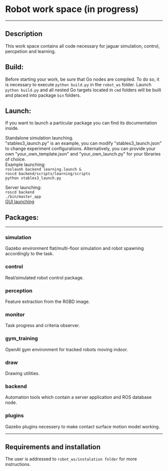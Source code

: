 # Robot work space (in progress)
***
## Description
This work space contains all code necessary for jaguar simulation,
control, percpetion and learning.

## Build:  
Before starting your work, be sure that Go nodes are compiled.
To do so, it is necessary to execute `python build.py` in the `robot_ws` folder.
Launch `python build.py` and all nested Go targets located in `cmd` folders will be built and placed into package `bin` folders.

## Launch:
If you want to launch a particular package you can find its documentation inside.

Standalone simulation launching.  
"stables3_launch.py" is an example, you can modify "stables3_launch.json" to change experiment configurations.
Alternatively, you can provide your own "your_own_template.json" and "your_own_launch.py" for your libraries of choice.  
Example launching:    
    `roslaunh backend learning.launch &`  
    `roscd backend/scripts/learning/scripts`  
    `python stables3_launch.py`  

Server launching:    
    `roscd backend`   
    `./bin/master_app`  
    [GUI launching](http://github.com/gwaxG/robot-simu)
    

## Packages:
***
### simulation
Gazebo environment flat/multi-floor simulation and robot spawning accordingly to the task.
### control
Real/simulated robot control package.
### perception
Feature extraction from the RGBD image.
### monitor
Task progress and criteria observer.
### gym_training
OpenAI gym environment for tracked robots moving indoor.
### draw
Drawing utilities.
### backend
Automation tools which contain a server application and ROS database node.
### plugins
Gazebo plugins necessery to make contact surface motion model working.
***

## Requirements and installation
The user is addressed to `robot_ws/instalation folder` for more instructions.
